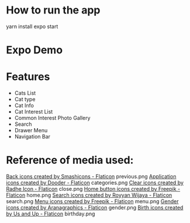 # How to run the app

yarn install
expo start

# Expo Demo

<a href="https://snack.expo.dev/@hannalam/cat-home"></a>

# Features

- Cats List
- Cat type
- Cat Info
- Cat Interest List
- Common Interest Photo Gallery
- Search
- Drawer Menu
- Navigation Bar

# Reference of media used:

<a href="https://www.flaticon.com/free-icons/back" title="back icons">Back icons created by Smashicons - Flaticon</a> previous.png
<a href="https://www.flaticon.com/free-icons/application" title="application icons">Application icons created by Dooder - Flaticon</a> categories.png
<a href="https://www.flaticon.com/free-icons/clear" title="clear icons">Clear icons created by Radhe Icon - Flaticon</a> close.png
<a href="https://www.flaticon.com/free-icons/home-button" title="home button icons">Home button icons created by Freepik - Flaticon</a> home.png
<a href="https://www.flaticon.com/free-icons/search" title="search icons">Search icons created by Royyan Wijaya - Flaticon</a> search.png
<a href="https://www.flaticon.com/free-icons/menu" title="menu icons">Menu icons created by Freepik - Flaticon</a> menu.png
<a href="https://www.flaticon.com/free-icons/gender" title="gender icons">Gender icons created by Aranagraphics - Flaticon</a> gender.png
<a href="https://www.flaticon.com/free-icons/birth" title="birth icons">Birth icons created by Us and Up - Flaticon</a> birthday.png
